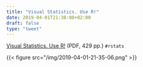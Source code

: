 ```yaml
---
title: "Visual Statistics. Use R!"
date: 2019-04-01T21:38:00+02:00
draft: false
type: "tweet"
---
```


[Visual Statistics. Use R!](https://cran.r-project.org) (PDF, 429 pp.) `#rstats`

{{< figure src="/img/2019-04-01-21-35-06.png" >}}
